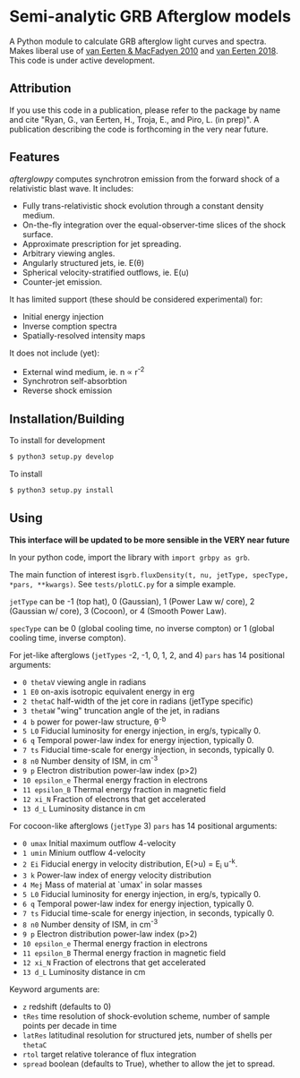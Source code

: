 # Semi-analytic GRB Afterglow models

A Python module to calculate GRB afterglow light curves and spectra. Makes liberal use of [van Eerten & MacFadyen 2010](https://arxiv.org/abs/1006.5125) and [van Eerten 2018](https://arxiv.org/abs/1801.01848).  This code is under active development.

## Attribution

If you use this code in a publication, please refer to the package by name and cite "Ryan, G., van Eerten, H., Troja, E., and Piro, L. (in prep)". A publication describing the code is forthcoming in the very near future.

## Features

_afterglowpy_ computes synchrotron emission from the forward shock of a relativistic blast wave.  It includes:
- Fully trans-relativistic shock evolution through a constant density medium.
- On-the-fly integration over the equal-observer-time slices of the shock surface.
- Approximate prescription for jet spreading.
- Arbitrary viewing angles.
- Angularly structured jets, ie. E(&theta;)
- Spherical velocity-stratified outflows, ie. E(u)
- Counter-jet emission.

It has limited support (these should be considered experimental) for:
- Initial energy injection
- Inverse comption spectra
- Spatially-resolved intensity maps

It does not include (yet):
- External wind medium, ie. n &prop; r<sup>-2</sup>
- Synchrotron self-absorbtion
- Reverse shock emission

## Installation/Building


To install for development

```bash
$ python3 setup.py develop
```

To install

```bash
$ python3 setup.py install
```

## Using

**This interface will be updated to be more sensible in the VERY near future**

In your python code, import the library with `import grbpy as grb`.  

The main function of interest is`grb.fluxDensity(t, nu, jetType, specType, *pars, **kwargs)`.  See `tests/plotLC.py` for a simple example.

`jetType` can be -1 (top hat), 0 (Gaussian), 1 (Power Law w/ core), 2 (Gaussian w/ core), 3 (Cocoon), or 4 (Smooth Power Law).  

`specType` can be 0 (global cooling time, no inverse compton) or 1 (global cooling time, inverse compton).

For jet-like afterglows (`jetTypes` -2, -1, 0, 1, 2, and 4) `pars` has 14 positional arguments:
- `0 thetaV` viewing angle in radians
- `1 E0` on-axis isotropic equivalent energy in erg
- `2 thetaC` half-width of the jet core in radians (jetType specific)
- `3 thetaW` "wing" truncation angle of the jet, in radians
- `4 b` power for power-law structure, &theta;<sup>-b</sup>
- `5 L0` Fiducial luminosity for energy injection, in erg/s, typically 0.
- `6 q` Temporal power-law index for energy injection, typically 0.
- `7 ts` Fiducial time-scale for energy injection, in seconds, typically 0.
- `8 n0` Number density of ISM, in cm<sup>-3</sup>
- `9 p` Electron distribution power-law index (p>2)
- `10 epsilon_e` Thermal energy fraction in electrons
- `11 epsilon_B` Thermal energy fraction in magnetic field
- `12 xi_N` Fraction of electrons that get accelerated
- `13 d_L` Luminosity distance in cm

For cocoon-like afterglows (`jetType` 3) `pars` has 14 positional arguments:
- `0 umax` Initial maximum outflow 4-velocity
- `1 umin` Minium outflow 4-velocity
- `2 Ei` Fiducial energy in velocity distribution, E(>u) = E<sub>i</sub>  u<sup>-k</sup>.
- `3 k` Power-law index of energy velocity distribution  
- `4 Mej` Mass of material at `umax' in solar masses
- `5 L0` Fiducial luminosity for energy injection, in erg/s, typically 0.
- `6 q` Temporal power-law index for energy injection, typically 0.
- `7 ts` Fiducial time-scale for energy injection, in seconds, typically 0.
- `8 n0` Number density of ISM, in cm<sup>-3</sup>
- `9 p` Electron distribution power-law index (p>2)
- `10 epsilon_e` Thermal energy fraction in electrons
- `11 epsilon_B` Thermal energy fraction in magnetic field
- `12 xi_N` Fraction of electrons that get accelerated
- `13 d_L` Luminosity distance in cm

Keyword arguments are:
- `z` redshift (defaults to 0)
- `tRes` time resolution of shock-evolution scheme, number of sample points per decade in time
- `latRes` latitudinal resolution for structured jets, number of shells per `thetaC`
- `rtol` target relative tolerance of flux integration
- `spread` boolean (defaults to True), whether to allow the jet to spread.



